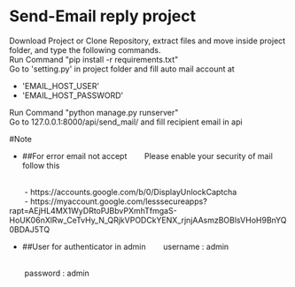 # Send-Email reply project

Download Project or Clone Repository, extract files and move inside project folder, and type the following commands.
<br>
Run Command "pip install -r requirements.txt"
<br>
Go to 'setting.py' in project folder and fill auto mail account at

- 'EMAIL_HOST_USER'
- 'EMAIL_HOST_PASSWORD'

Run Command "python manage.py runserver"
<br>
Go to 127.0.0.1:8000/api/send_mail/
and fill recipient email in api

#Note
- ##For error email not accept
&nbsp;&nbsp;&nbsp;&nbsp;&nbsp;&nbsp; Please enable your security of mail follow this
<br>
&nbsp;&nbsp;&nbsp;&nbsp;&nbsp;&nbsp; - https://accounts.google.com/b/0/DisplayUnlockCaptcha
<br>
&nbsp;&nbsp;&nbsp;&nbsp;&nbsp;&nbsp; - https://myaccount.google.com/lesssecureapps?rapt=AEjHL4MX1WyDRtoPJBbvPXmhTfmgaS-HoUK06nXlRw_CeTvHy_N_QRjkVPODCkYENX_rjnjAAsmzBOBlsVHoH9BnYQ0BDAJ5TQ
<br>

- ##User for authenticator in admin
&nbsp;&nbsp;&nbsp;&nbsp;&nbsp;&nbsp; username : admin
<br>
&nbsp;&nbsp;&nbsp;&nbsp;&nbsp;&nbsp; password : admin

